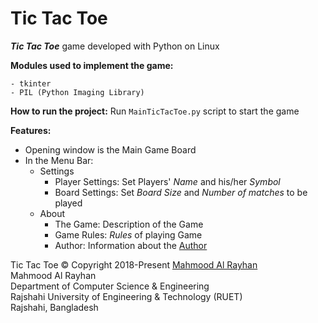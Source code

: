 # Tic Tac Toe
***Tic Tac Toe*** game developed with Python on Linux

**Modules used to implement the game:**
```
- tkinter
- PIL (Python Imaging Library)
```

**How to run the project:**
Run `MainTicTacToe.py` script to start the game

**Features:**
- Opening window is the Main Game Board
- In the Menu Bar:
  - Settings
    - Player Settings: Set Players' *Name* and his/her *Symbol*
    - Board Settings: Set *Board Size* and *Number of matches* to be played
  - About
    - The Game: Description of the Game
    - Game Rules: *Rules* of playing Game
    - Author: Information about the [Author](https://github.com/MhmdRyhn)

Tic Tac Toe :copyright: Copyright 2018-Present [Mahmood Al Rayhan](https://github.com/MhmdRyhn)  
Mahmood Al Rayhan  
Department of Computer Science & Engineering  
Rajshahi University of Engineering & Technology (RUET)  
Rajshahi, Bangladesh
